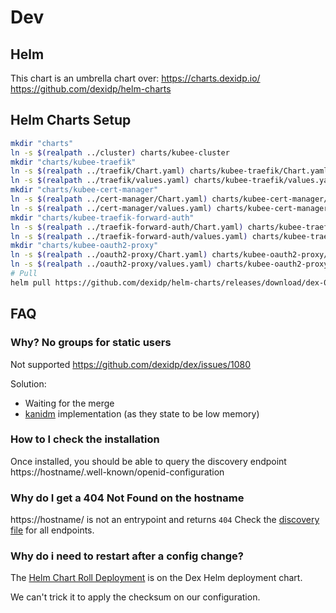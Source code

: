 # Dev

## Helm

This chart is an umbrella chart over:
https://charts.dexidp.io/
https://github.com/dexidp/helm-charts

## Helm Charts Setup

```bash
mkdir "charts"
ln -s $(realpath ../cluster) charts/kubee-cluster
mkdir "charts/kubee-traefik"
ln -s $(realpath ../traefik/Chart.yaml) charts/kubee-traefik/Chart.yaml
ln -s $(realpath ../traefik/values.yaml) charts/kubee-traefik/values.yaml
mkdir "charts/kubee-cert-manager"
ln -s $(realpath ../cert-manager/Chart.yaml) charts/kubee-cert-manager/Chart.yaml
ln -s $(realpath ../cert-manager/values.yaml) charts/kubee-cert-manager/values.yaml
mkdir "charts/kubee-traefik-forward-auth"
ln -s $(realpath ../traefik-forward-auth/Chart.yaml) charts/kubee-traefik-forward-auth/Chart.yaml
ln -s $(realpath ../traefik-forward-auth/values.yaml) charts/kubee-traefik-forward-auth/values.yaml
mkdir "charts/kubee-oauth2-proxy"
ln -s $(realpath ../oauth2-proxy/Chart.yaml) charts/kubee-oauth2-proxy/Chart.yaml
ln -s $(realpath ../oauth2-proxy/values.yaml) charts/kubee-oauth2-proxy/values.yaml
# Pull
helm pull https://github.com/dexidp/helm-charts/releases/download/dex-0.20.0/dex-0.20.0.tgz -d charts --untar
```

## FAQ

### Why? No groups for static users

Not supported https://github.com/dexidp/dex/issues/1080

Solution:
* Waiting for the merge
* [kanidm](https://kanidm.github.io/kanidm/stable/examples/kubernetes_ingress.html) implementation (as they state to be low memory)


### How to I check the installation

Once installed, you should be able to query the discovery endpoint
https://hostname/.well-known/openid-configuration

### Why do I get a 404 Not Found on the hostname

https://hostname/ is not an entrypoint and returns `404`
Check the [discovery file](#how-to-i-check-the-installation) for all endpoints.

### Why do i need to restart after a config change?

The [Helm Chart Roll Deployment](https://helm.sh/docs/howto/charts_tips_and_tricks/#automatically-roll-deployments)
is on the Dex Helm deployment chart.

We can't trick it to apply the checksum on our configuration.